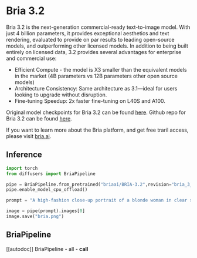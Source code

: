 <!--Copyright 2025 The HuggingFace Team. All rights reserved.

Licensed under the Apache License, Version 2.0 (the "License"); you may not use this file except in compliance with
the License. You may obtain a copy of the License at

http://www.apache.org/licenses/LICENSE-2.0

Unless required by applicable law or agreed to in writing, software distributed under the License is distributed on
an "AS IS" BASIS, WITHOUT WARRANTIES OR CONDITIONS OF ANY KIND, either express or implied. See the License for the
specific language governing permissions and limitations under the License.
-->

# Bria 3.2

Bria 3.2 is the next-generation commercial-ready text-to-image model. With just 4 billion parameters, it provides exceptional aesthetics and text rendering, evaluated to provide on par results to leading open-source models, and outperforming other licensed models.
In addition to being built entirely on licensed data, 3.2 provides several advantages for enterprise and commercial use:

- Efficient Compute - the model is X3 smaller than the equivalent models in the market (4B parameters vs 12B parameters other open source models)
- Architecture Consistency: Same architecture as 3.1—ideal for users looking to upgrade without disruption.
- Fine-tuning Speedup: 2x faster fine-tuning on L40S and A100.

Original model checkpoints for Bria 3.2 can be found [here](https://huggingface.co/briaai/BRIA-3.2).
Github repo for Bria 3.2 can be found [here](https://github.com/briaai/BRIA-3.2).

If you want to learn more about the Bria platform, and get free traril access, please visit [bria.ai](https://bria.ai).


## Inference


```python
import torch
from diffusers import BriaPipeline

pipe = BriaPipeline.from_pretrained("briaai/BRIA-3.2",revision="bria_3_2_diffusers", torch_dtype=torch.bfloat16)
pipe.enable_model_cpu_offload()

prompt = "A high-fashion close-up portrait of a blonde woman in clear sunglasses. The image uses a bold teal and red color split for dramatic lighting. The background is a simple teal-green. The photo is sharp and well-composed, and is designed for viewing with anaglyph 3D glasses for optimal effect. It looks professionally done."

image = pipe(prompt).images[0]
image.save("bria.png")
```


## BriaPipeline

[[autodoc]] BriaPipeline
	- all
	- __call__

